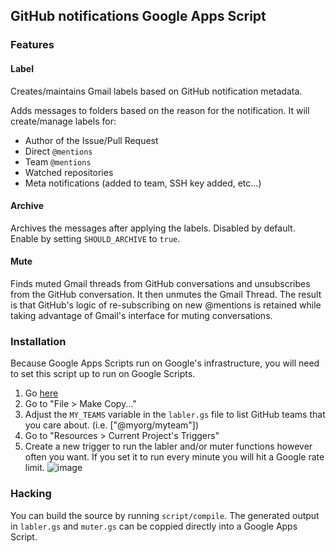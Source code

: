 ## GitHub notifications Google Apps Script

### Features

#### Label

Creates/maintains Gmail labels based on GitHub notification metadata.

Adds messages to folders based on the reason for the notification. It will create/manage labels for:

- Author of the Issue/Pull Request
- Direct `@mentions`
- Team `@mentions`
- Watched repositories
- Meta notifications (added to team, SSH key added, etc...)

#### Archive

Archives the messages after applying the labels. Disabled by default. Enable by setting `SHOULD_ARCHIVE` to `true`.

#### Mute

Finds muted Gmail threads from GitHub conversations and unsubscribes from the GitHub conversation. It then unmutes the Gmail Thread. The result is that GitHub's logic of re-subscribing on new @mentions is retained while taking advantage of Gmail's interface for muting conversations.

### Installation

Because Google Apps Scripts run on Google's infrastructure, you will need to set this script up to run on Google Scripts.

1. Go [here](https://script.google.com/d/1yTtQ4bGlpsuv3lp0pWLmArzEbya4bvi_ABJ3Jn9NR8iDSAXZSwd3ynjh/edit)
1. Go to "File > Make Copy..."
1. Adjust the `MY_TEAMS` variable in the `labler.gs` file to list GitHub teams that you care about. (i.e. ["@myorg/myteam"])
1. Go to "Resources > Current Project's Triggers"
1. Create a new trigger to run the labler and/or muter functions however often you want. If you set it to run every minute you will hit a Google rate limit.
![image](https://cloud.githubusercontent.com/assets/24734/6636186/0625b508-c944-11e4-877a-318ba1c46dfa.png)

### Hacking

You can build the source by running `script/compile`. The generated output in `labler.gs` and `muter.gs` can be coppied directly into a Google Apps Script.
